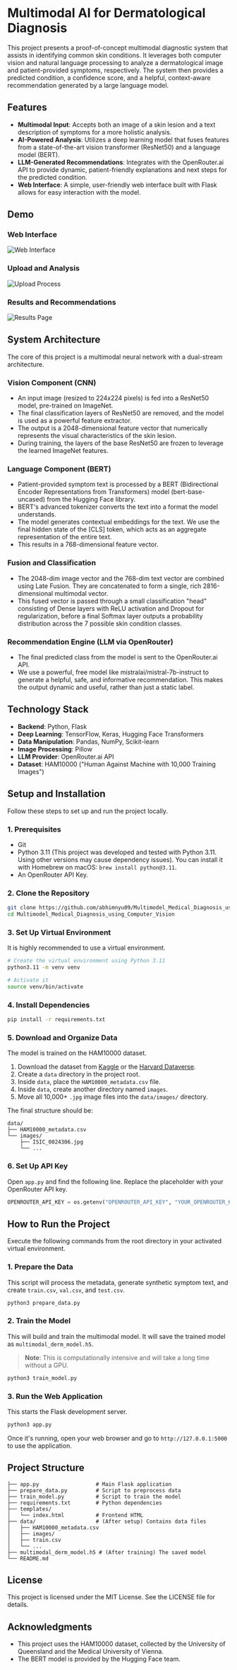 # Multimodal AI for Dermatological Diagnosis

This project presents a proof-of-concept multimodal diagnostic system that assists in identifying common skin conditions. It leverages both computer vision and natural language processing to analyze a dermatological image and patient-provided symptoms, respectively. The system then provides a predicted condition, a confidence score, and a helpful, context-aware recommendation generated by a large language model.

## Features

- **Multimodal Input**: Accepts both an image of a skin lesion and a text description of symptoms for a more holistic analysis.
- **AI-Powered Analysis**: Utilizes a deep learning model that fuses features from a state-of-the-art vision transformer (ResNet50) and a language model (BERT).
- **LLM-Generated Recommendations**: Integrates with the OpenRouter.ai API to provide dynamic, patient-friendly explanations and next steps for the predicted condition.
- **Web Interface**: A simple, user-friendly web interface built with Flask allows for easy interaction with the model.

## Demo

### Web Interface
![Web Interface](images/demo.jpg)

### Upload and Analysis
![Upload Process](images/demo2.jpg)

### Results and Recommendations
![Results Page](images/demo3.jpg)

## System Architecture

The core of this project is a multimodal neural network with a dual-stream architecture.

### Vision Component (CNN)

- An input image (resized to 224x224 pixels) is fed into a ResNet50 model, pre-trained on ImageNet.
- The final classification layers of ResNet50 are removed, and the model is used as a powerful feature extractor.
- The output is a 2048-dimensional feature vector that numerically represents the visual characteristics of the skin lesion.
- During training, the layers of the base ResNet50 are frozen to leverage the learned ImageNet features.

### Language Component (BERT)

- Patient-provided symptom text is processed by a BERT (Bidirectional Encoder Representations from Transformers) model (bert-base-uncased) from the Hugging Face library.
- BERT's advanced tokenizer converts the text into a format the model understands.
- The model generates contextual embeddings for the text. We use the final hidden state of the [CLS] token, which acts as an aggregate representation of the entire text.
- This results in a 768-dimensional feature vector.

### Fusion and Classification

- The 2048-dim image vector and the 768-dim text vector are combined using Late Fusion. They are concatenated to form a single, rich 2816-dimensional multimodal vector.
- This fused vector is passed through a small classification "head" consisting of Dense layers with ReLU activation and Dropout for regularization, before a final Softmax layer outputs a probability distribution across the 7 possible skin condition classes.

### Recommendation Engine (LLM via OpenRouter)

- The final predicted class from the model is sent to the OpenRouter.ai API.
- We use a powerful, free model like mistralai/mistral-7b-instruct to generate a helpful, safe, and informative recommendation. This makes the output dynamic and useful, rather than just a static label.

## Technology Stack

- **Backend**: Python, Flask
- **Deep Learning**: TensorFlow, Keras, Hugging Face Transformers
- **Data Manipulation**: Pandas, NumPy, Scikit-learn
- **Image Processing**: Pillow
- **LLM Provider**: OpenRouter.ai API
- **Dataset**: HAM10000 ("Human Against Machine with 10,000 Training Images")

## Setup and Installation

Follow these steps to set up and run the project locally.

### 1. Prerequisites

- Git
- Python 3.11 (This project was developed and tested with Python 3.11. Using other versions may cause dependency issues). You can install it with Homebrew on macOS: `brew install python@3.11`.
- An OpenRouter API Key.

### 2. Clone the Repository

```bash
git clone https://github.com/abhimnyu09/Multimodel_Medical_Diagnosis_using_Computer_Vision.git
cd Multimodel_Medical_Diagnosis_using_Computer_Vision
```

### 3. Set Up Virtual Environment

It is highly recommended to use a virtual environment.

```bash
# Create the virtual environment using Python 3.11
python3.11 -m venv venv

# Activate it
source venv/bin/activate
```

### 4. Install Dependencies

```bash
pip install -r requirements.txt
```

### 5. Download and Organize Data

The model is trained on the HAM10000 dataset.

1. Download the dataset from [Kaggle](https://www.kaggle.com) or the [Harvard Dataverse](https://dataverse.harvard.edu).
2. Create a `data` directory in the project root.
3. Inside `data`, place the `HAM10000_metadata.csv` file.
4. Inside `data`, create another directory named `images`.
5. Move all 10,000+ `.jpg` image files into the `data/images/` directory.

The final structure should be:

```
data/
├── HAM10000_metadata.csv
└── images/
    ├── ISIC_0024306.jpg
    └── ...
```

### 6. Set Up API Key

Open `app.py` and find the following line. Replace the placeholder with your OpenRouter API key.

```python
OPENROUTER_API_KEY = os.getenv("OPENROUTER_API_KEY", "YOUR_OPENROUTER_KEY_HERE")
```

## How to Run the Project

Execute the following commands from the root directory in your activated virtual environment.

### 1. Prepare the Data

This script will process the metadata, generate synthetic symptom text, and create `train.csv`, `val.csv`, and `test.csv`.

```bash
python3 prepare_data.py
```

### 2. Train the Model

This will build and train the multimodal model. It will save the trained model as `multimodal_derm_model.h5`. 

> **Note**: This is computationally intensive and will take a long time without a GPU.

```bash
python3 train_model.py
```

### 3. Run the Web Application

This starts the Flask development server.

```bash
python3 app.py
```

Once it's running, open your web browser and go to `http://127.0.0.1:5000` to use the application.

## Project Structure

```
├── app.py                  # Main Flask application
├── prepare_data.py         # Script to preprocess data
├── train_model.py          # Script to train the model
├── requirements.txt        # Python dependencies
├── templates/
│   └── index.html          # Frontend HTML
├── data/                   # (After setup) Contains data files
│   ├── HAM10000_metadata.csv
│   ├── images/
│   ├── train.csv
│   └── ...
├── multimodal_derm_model.h5 # (After training) The saved model
└── README.md
```

## License

This project is licensed under the MIT License. See the LICENSE file for details.

## Acknowledgments

- This project uses the HAM10000 dataset, collected by the University of Queensland and the Medical University of Vienna.
- The BERT model is provided by the Hugging Face team.
